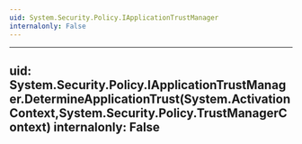 ```yaml
---
uid: System.Security.Policy.IApplicationTrustManager
internalonly: False
---
```


---
uid: System.Security.Policy.IApplicationTrustManager.DetermineApplicationTrust(System.ActivationContext,System.Security.Policy.TrustManagerContext)
internalonly: False
---
